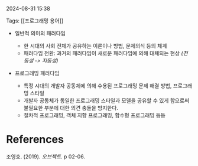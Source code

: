 
2024-08-31 15:38

Tags:  [[프로그래밍 용어]]


- 일반적 의미의 패러다임 
	- 한 시대의 사회 전체가 공유하는 이론이나 방법, 문제의식 등의 체계
	- 패러다임 전환: 과거의 패러다임이 새로운 패러다임에 의해 대체되는 현상 *(천동설 -> 지동설)*

- 프로그래밍 패러다임
	- 특정 시대의 개발자 공동체에 의해 수용된 프로그래밍 문제 해결 방법, 프로그래밍 스타일
	- 개발자 공동체가 동일한 프로그래밍 스타일과 모델을 공유할 수 있게 함으로써 불필요한 부분에 대한 의견 충돌을 방지한다.
	- 절차적 프로그래밍, 객체 지향 프로그래밍, 함수형 프로그래밍 등등


# References

조영호. (2019). *오브젝트*. p 02-06.
